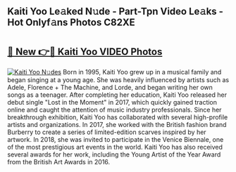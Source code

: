 ## Kaiti Yoo Le𝚊ked N𝚞de - Part-Tpn Video Le𝚊ks - Hot Onlyf𝚊ns Photos C82XE

# <h2><a href="http://ab99944.deff.icu/?id=Kaiti+Yoo">🔗 New 👉🔴 Kaiti Yoo VIDEO Photos</a></h2>

[![Kaiti Yoo N𝚞des](https://i.imgur.com/rIISA9y.gif)](http://ab99944.deff.icu/?id=Kaiti+Yoo)
Born in 1995, Kaiti Yoo grew up in a musical family and began singing at a young age. She was heavily influenced by artists such as Adele, Florence + The Machine, and Lorde, and began writing her own songs as a teenager. After completing her education, Kaiti Yoo released her debut single "Lost in the Moment" in 2017, which quickly gained traction online and caught the attention of music industry professionals. Since her breakthrough exhibition, Kaiti Yoo has collaborated with several high-profile artists and organizations. In 2017, she worked with the British fashion brand Burberry to create a series of limited-edition scarves inspired by her artwork. In 2018, she was invited to participate in the Venice Biennale, one of the most prestigious art events in the world. Kaiti Yoo has also received several awards for her work, including the Young Artist of the Year Award from the British Art Awards in 2016.
